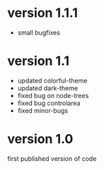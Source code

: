 # version 1.1.1
- small bugfixes

# version 1.1
- updated colorful-theme
- updated dark-theme
- fixed bug on node-trees
- fixed bug controlarea
- fixed minor-bugs

# version 1.0

first published version of code
